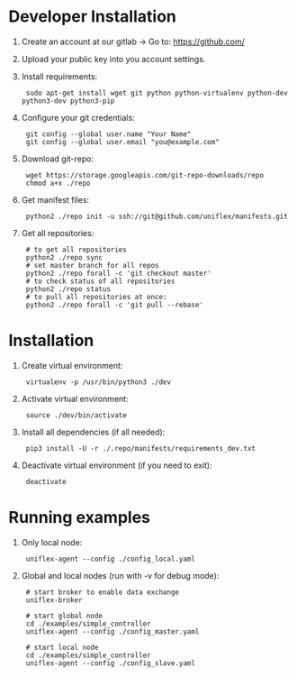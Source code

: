 Developer Installation
======================

1. Create an account at our gitlab -> Go to: https://github.com/

2. Upload your public key into you account settings.

3. Install requirements:

        sudo apt-get install wget git python python-virtualenv python-dev python3-dev python3-pip

4. Configure your git credentials:

        git config --global user.name "Your Name"
        git config --global user.email "you@example.com"

5. Download git-repo:

        wget https://storage.googleapis.com/git-repo-downloads/repo
        chmod a+x ./repo

5. Get manifest files:

        python2 ./repo init -u ssh://git@github.com/uniflex/manifests.git

6. Get all repositories:

        # to get all repositories
        python2 ./repo sync
        # set master branch for all repos
        python2 ./repo forall -c 'git checkout master'
        # to check status of all repositories
        python2 ./repo status
        # to pull all repositories at once:
        python2 ./repo forall -c 'git pull --rebase'


Installation
============

1. Create virtual environment:

        virtualenv -p /usr/bin/python3 ./dev

2. Activate virtual environment:

        source ./dev/bin/activate

3. Install all dependencies (if all needed):

        pip3 install -U -r ./.repo/manifests/requirements_dev.txt

4. Deactivate virtual environment (if you need to exit):

        deactivate

Running examples
================

1. Only local node:

        uniflex-agent --config ./config_local.yaml

2. Global and local nodes (run with -v for debug mode):

        # start broker to enable data exchange
        uniflex-broker

        # start global node
        cd ./examples/simple_controller
        uniflex-agent --config ./config_master.yaml

        # start local node
        cd ./examples/simple_controller
        uniflex-agent --config ./config_slave.yaml
